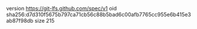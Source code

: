 version https://git-lfs.github.com/spec/v1
oid sha256:d7d310f5675b797ca71cb56c88b5bad6c00afb7765cc955e6b415e3ab87f98db
size 215
